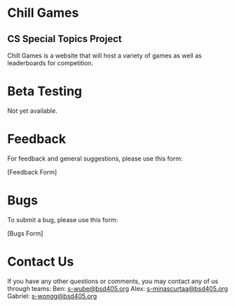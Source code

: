 # Chill Games
## CS Special Topics Project
Chill Games is a website that will host a variety of games as well as leaderboards for competition.

# Beta Testing
Not yet available.

# Feedback
For feedback and general suggestions, please use this form:

[Feedback Form]
# Bugs
To submit a bug, please use this form:

[Bugs Form]

# Contact Us
If you have any other questions or comments, you may contact any of us through teams:
Ben: s-wube@bsd405.org
Alex: s-minascurtaa@bsd405.org
Gabriel: s-wongg@bsd405.org

